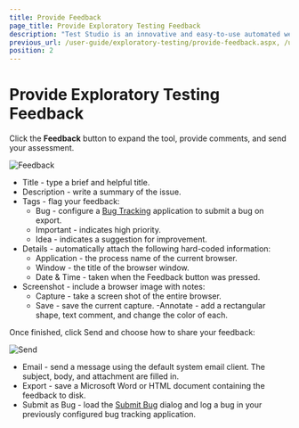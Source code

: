 ```yaml
---
title: Provide Feedback
page_title: Provide Exploratory Testing Feedback
description: "Test Studio is an innovative and easy-to-use automated web, WPF and load testing solution. Test Studio tests support essential technologies like ASP.NET AJAX, Silverlight, PHP and MVC. HTML5, Testing framework, functional testing, performance testing, load testing, exploratory testing, manual testing."
previous_url: /user-guide/exploratory-testing/provide-feedback.aspx, /user-guide/exploratory-testing/provide-feedback
position: 2
---
```

# Provide Exploratory Testing Feedback


Click the **Feedback** button to expand the tool, provide comments, and send your assessment.

![Feedback][1]


- Title - type a brief and helpful title.
- Description - write a summary of the issue.
- Tags - flag your feedback:
	- Bug - configure a <a href="/features/integration/bug-tracking/Configuration" target="_blank">Bug Tracking</a> application to submit a bug on export.
	- Important - indicates high priority.
	- Idea - indicates a suggestion for improvement.
- Details - automatically attach the following hard-coded information:
	- Application - the process name of the current browser.
	- Window - the title of the browser window.
	- Date & Time - taken when the Feedback button was pressed.
- Screenshot - include a browser image with notes:
	- Capture - take a screen shot of the entire browser.
	- Save - save the current capture.
	-Annotate - add a rectangular shape, text comment, and change the color of each.


Once finished, click Send and choose how to share your feedback: 

![Send][2]


- Email - send a message using the default system email client. The subject, body, and attachment are filled in.
- Export - save a Microsoft Word or HTML document containing the feedback to disk.
- Submit as Bug - load the <a href="/features/integration/bug-tracking/submit-bug" target="_blank">Submit Bug</a> dialog and log a bug in your previously configured bug tracking application.


[1]: /img/features/testing-types/exploratory-testing/provide-feedback/fig1.png
[2]: /img/features/testing-types/exploratory-testing/provide-feedback/fig2.png